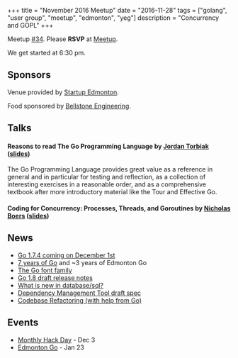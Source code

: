 +++
title = "November 2016 Meetup"
date = "2016-11-28"
tags = ["golang", "user group", "meetup", "edmonton", "yeg"]
description = "Concurrency and GOPL"
+++

Meetup [#34](https://github.com/edmontongo/presentations/issues/51). Please **RSVP** at [Meetup](http://www.meetup.com/startupedmonton/events/jptkwlyvpblc/).

We get started at 6:30 pm.

## Sponsors 

Venue provided by [Startup Edmonton](http://www.startupedmonton.com/).

Food sponsored by [Bellstone Engineering](https://bellstone.ca/). 

## Talks

#### Reasons to read The Go Programming Language by [Jordan Torbiak](https://github.com/torbiak) ([slides](https://go-talks.appspot.com/github.com/torbiak/goplreview/gopl.slide))

The Go Programming Language provides great value as a reference in general and in particular for testing and reflection, as a collection of interesting exercises in a reasonable order, and as a comprehensive textbook after more introductory material like the Tour and Effective Go.

#### Coding for Concurrency: Processes, Threads, and Goroutines by [Nicholas Boers](https://github.com/boersn) ([slides](https://github.com/edmontongo/presentations/blob/master/2016-11/CodingForConcurrency.pdf))

## News

* [Go 1.7.4 coming on December 1st](https://groups.google.com/forum/#!topic/golang-announce/YOqTqcJtiJI)
* [7 years of Go](https://blog.golang.org/7years) and ~3 years of Edmonton Go
* [The Go font family](https://blog.golang.org/go-fonts)
* [Go 1.8 draft release notes](https://beta.golang.org/doc/go1.8)
* [What is new in database/sql?](https://docs.google.com/document/d/1F778e7ZSNiSmbju3jsEWzShcb8lIO4kDyfKDNm4PNd8/edit)
* [Dependency Management Tool draft spec](https://groups.google.com/forum/#!topic/go-package-management/g6EZblA1mHU)
* [Codebase Refactoring (with help from Go)](https://talks.golang.org/2016/refactor.article)

## Events

* [Monthly Hack Day](http://www.meetup.com/startupedmonton/events/235091048/) - Dec 3
* [Edmonton Go](http://www.meetup.com/startupedmonton/events/jptkwlywcbfc/) - Jan 23

